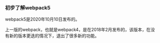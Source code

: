 ### 初步了解webpack5

webpack5是2020年10月10日发布的。

上一版的webpack，也就是webpack4，是在2018年2月发布的，该版本，在没有新的版本更迭的情况下，退出了很多新的功能。